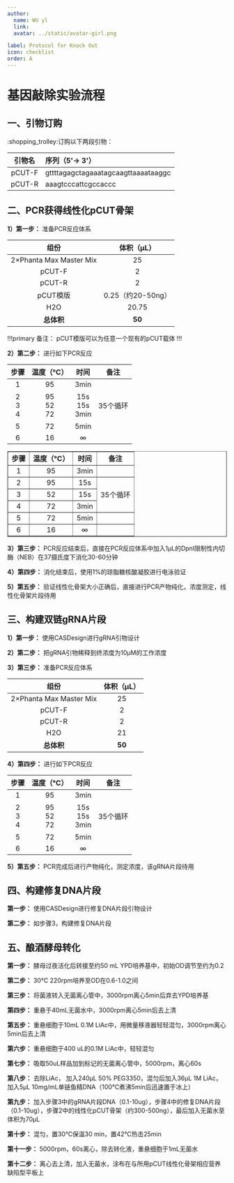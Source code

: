 ```yaml
---
author:
  name: WU yl
  link: 
  avatar: ../static/avatar-girl.png

label: Protocol for Knock Out
icon: checklist
order: A
---
```


# 基因敲除实验流程

## 一、引物订购

:shopping_trolley:订购以下两段引物：

| **引物名**   	 | **序列（5'-> 3'）** |
| :---:          | :--- |
| pCUT-F         |  gttttagagctagaaatagcaagttaaaataaggc  |
| pCUT-R         |   aaagtcccattcgccaccc   |

## 二、PCR获得线性化pCUT骨架

**1）第一步：** 准备PCR反应体系

| **组份** | **体积（μL）** |
| :---: | :---: |
| 2×Phanta Max Master Mix | 25 |
| pCUT-F | 2 |
| pCUT-R | 2 |
| pCUT模版 | 0.25（约20-50ng） |
| H2O | 20.75 |
| **总体积** | **50** |

!!!primary 备注：
pCUT模版可以为任意一个现有的pCUT载体
!!!

**2）第二步：** 进行如下PCR反应

|**步骤** |	**温度（°C）** |	**时间** |  **备注** |
|:---:|:---:|:---:|:---:|
|1 |	95 |	3min	| |
|2<br>3<br>4 |	95<br>52<br>72 | 15s<br>15s<br>3min	 | <br>35个循环<br><br> |
|5 |	72 |	5min	| |
|6 |	16 |	∞	| |

<table width="750" border="1">
	<tr>
		<td align="center"><b>步骤</b></td>
		<td align="center"><b>温度（°C）</b></td>
		<td align="center"><b>时间</b></td>
		<td align="center"><b>备注</b></td>
	</tr>
	<tr>
		<td align="center">1</td>
		<td align="center">95</td>
		<td align="center">3min</td>
		<td align="center"></td>
	</tr>
	<tr>
		<td align="center">2</td>
		<td align="center">95</td>
		<td align="center">15s</td>
		<td align="center" rowspan="3">35个循环</td>
	</tr>
	<tr>
		<td align="center">3</td>
		<td align="center">52</td>
		<td align="center">15s</td>
	</tr>
	<tr>
		<td align="center">4</td>
		<td align="center">72</td>
		<td align="center">3min</td>
	</tr>
	<tr>
		<td align="center">5</td>
		<td align="center">72</td>
		<td align="center">5min</td>
		<td align="center"></td>
	</tr>
	<tr>
		<td align="center">6</td>
		<td align="center">16</td>
		<td align="center">∞</td>
		<td align="center"></td>
	</tr>
</table>


**3）第三步：** PCR反应结束后，直接在PCR反应体系中加入1μL的DpnI限制性内切酶（NEB）在37摄氏度下消化30-60分钟


**4）第四步：** 消化结束后，使用1%的琼脂糖核酸凝胶进行电泳验证


**5）第五步：** 验证线性化骨架大小正确后，直接进行PCR产物纯化，浓度测定，线性化骨架片段待用



## 三、构建双链gRNA片段

**1）第一步：** 使用CASDesign进行gRNA引物设计

**2）第二步：** 把gRNA引物稀释到终浓度为10μM的工作浓度

**3）第三步：** 准备PCR反应体系

| **组份** | **体积（μL）** |
| :---: | :---: |
| 2×Phanta Max Master Mix | 25 |
| pCUT-F | 2 |
| pCUT-R | 2 |
| H2O | 21 |
| **总体积** | **50** |

**4）第四步：** 进行如下PCR反应

|**步骤** |	**温度（°C）** |	**时间** |  **备注** |
|:---:|:---:|:---:|:---:|
|1 |	95 |	3min	| |
|2<br>3<br>4 |	95<br>52<br>72 | 15s<br>15s<br>3min	 | <br>35个循环<br><br> |
|5 |	72 |	5min	| |
|6 |	16 |	∞	| |

**5）第五步：** PCR完成后进行产物纯化，测定浓度，该gRNA片段待用

## 四、构建修复DNA片段

**第一步：** 使用CASDesign进行修复DNA片段引物设计

**第二步：** 如步骤3，构建修复DNA片段

## 五、酿酒酵母转化

**第一步：** 酵母过夜活化后转接至约50 mL YPD培养基中，初始OD调节至约为0.2

**第二步：** 30℃ 220rpm培养至OD在0.6-1.0之间

**第三步：** 将菌液转入无菌离心管中，3000rpm离心5min后弃去YPD培养基

**第四步：** 重悬于40mL无菌水中，3000rpm离心5min后去上清

**第五步：** 重悬细胞于10mL 0.1M LiAc中，用微量移液器轻轻混匀，3000rpm离心5min后去上清

**第六步：** 重悬细胞于400 uL的0.1M LiAc中，轻轻混匀

**第七步：** 吸取50uL样品加到标记的无菌离心管中，5000rpm，离心60s

**第八步：** 去除LiAc， 加入240μL 50% PEG3350，混匀后加入36μL 1M LiAc，加入5μL 10mg/mL单链鱼精DNA（100℃煮沸5min后迅速置于冰上）

**第九步：** 加入步骤3中的gRNA片段DNA（0.1-10ug），步骤4中的修复DNA片段（0.1-10ug），步骤2中的线性化pCUT骨架（约300-500ng），最后加入无菌水至体积为70μL

**第十步：** 混匀，置30℃保温30 min，置42℃热击25min

**第十一步：** 5000rpm，60s离心，除去转化液，重悬细胞于1mL无菌水

**第十二步：** 离心去上清，加入无菌水，涂布在与所用pCUT线性化骨架相应营养缺陷型平板上

